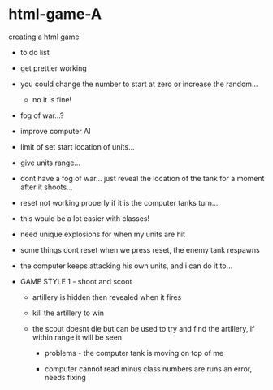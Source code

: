 # html-game-A

creating a html game

- to do list
- get prettier working
- you could change the number to start at zero or increase the random...

  - no it is fine!

- fog of war...?
- improve computer AI
- limit of set start location of units...
- give units range...
- dont have a fog of war... just reveal the location of the tank for a moment after it shoots...
- reset not working properly if it is the computer tanks turn...
- this would be a lot easier with classes!
- need unique explosions for when my units are hit
- some things dont reset when we press reset, the enemy tank respawns
- the computer keeps attacking his own units, and i can do it to...

- GAME STYLE 1 - shoot and scoot

  - artillery is hidden then revealed when it fires
  - kill the artillery to win
  - the scout doesnt die but can be used to try and find the artillery, if within range it will be seen

    - problems - the computer tank is moving on top of me

    - computer cannot read minus class numbers are runs an error, needs fixing
